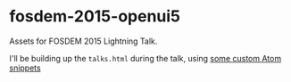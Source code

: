 # fosdem-2015-openui5
Assets for FOSDEM 2015 Lightning Talk. 

I'll be building up the `talks.html` during the talk,
using [some custom Atom snippets](https://github.com/qmacro/ui5-snippets/blob/fosdem-2015/snippets/fosdem-2015.cson)
